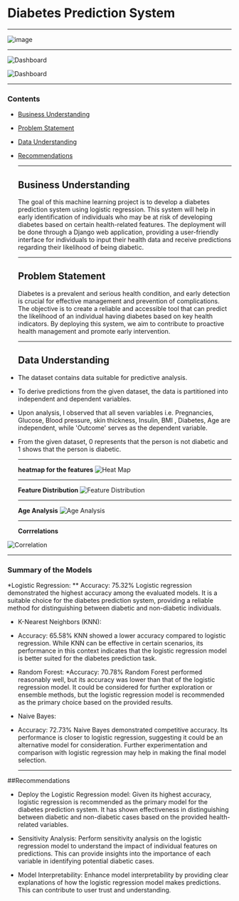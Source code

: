 # Diabetes Prediction System
***







  ![image](images/image1.png)





***




  ![Dashboard](images/image6.PNG)






  ![Dashboard](images/image7.PNG)



 ***
### Contents
- [Business Understanding](#businessunderstanding)
- [Problem Statement](#problemstatement)
- [Data Understanding](#dataunderstanding)
- [Recommendations](#recommendations)

  ***
  ## Business Understanding
  The goal of this machine learning project is to develop a diabetes prediction system using logistic regression. This system will help in early identification of individuals who may be at risk of developing diabetes based on certain health-related features. The deployment will be done through a Django web application, providing a user-friendly interface for individuals to input their health data and receive predictions regarding their likelihood of being diabetic.

  ***
  ## Problem Statement
  Diabetes is a prevalent and serious health condition, and early detection is crucial for effective management and prevention of complications. The objective is to create a reliable and accessible tool that can predict the likelihood of an individual having diabetes based on key health indicators. By deploying this system, we aim to contribute to proactive health management and promote early intervention.

  ***
  ## Data Understanding

* The dataset contains data suitable for predictive analysis.
* To derive predictions from the given dataset, the data is partitioned into independent and dependent variables.
* Upon analysis, I observed that all seven variables i.e. Pregnancies, Glucose, Blood pressure, skin thickness, Insulin, BMI , Diabetes, Age are independent, while 'Outcome' serves as the dependent variable.
* From the given dataset, 0 represents that the person is not diabetic and 1 shows that the person is diabetic.

  ***
  **heatmap for the features**
  ![Heat Map](images/image2.png)

  ***
  **Feature Distribution**
  ![Feature Distribution](images/image3.png)

  ***
  **Age Analysis**
  ![Age Analysis](images/image4.png)

  ***
  **Corrrelations**

 ![Correlation](images/image5.png) 

 ***
 ### Summary of the Models
*Logistic Regression:
** Accuracy: 75.32%
Logistic regression demonstrated the highest accuracy among the evaluated models. It is a suitable choice for the diabetes prediction system, providing a reliable method for distinguishing between diabetic and non-diabetic individuals.
* K-Nearest Neighbors (KNN):
* Accuracy: 65.58%
KNN showed a lower accuracy compared to logistic regression. While KNN can be effective in certain scenarios, its performance in this context indicates that the logistic regression model is better suited for the diabetes prediction task.
* Random Forest:
*Accuracy: 70.78%
Random Forest performed reasonably well, but its accuracy was lower than that of the logistic regression model. It could be considered for further exploration or ensemble methods, but the logistic regression model is recommended as the primary choice based on the provided results.
* Naive Bayes:
* Accuracy: 72.73%
Naive Bayes demonstrated competitive accuracy. Its performance is closer to logistic regression, suggesting it could be an alternative model for consideration. Further experimentation and comparison with logistic regression may help in making the final model selection.

    ***

##Recommendations

* Deploy the Logistic Regression model: Given its highest accuracy, logistic regression is recommended as the primary model for the diabetes prediction system. It has shown effectiveness in distinguishing between diabetic and non-diabetic cases based on the provided health-related variables.

* Sensitivity Analysis: Perform sensitivity analysis on the logistic regression model to understand the impact of individual features on predictions. This can provide insights into the importance of each variable in identifying potential diabetic cases.
* Model Interpretability: Enhance model interpretability by providing clear explanations of how the logistic regression model makes predictions. This can contribute to user trust and understanding.
 

    

 
  

  




